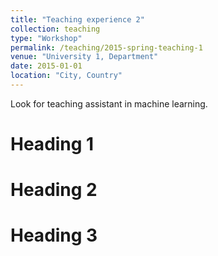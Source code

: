 ```yaml
---
title: "Teaching experience 2"
collection: teaching
type: "Workshop"
permalink: /teaching/2015-spring-teaching-1
venue: "University 1, Department"
date: 2015-01-01
location: "City, Country"
---
```


Look for teaching assistant in machine learning.

Heading 1
======

Heading 2
======

Heading 3
======
